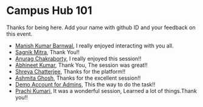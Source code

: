 # Campus Hub 101

Thanks for being here. Add your name with github ID and your feedback on this event.

- [Manish Kumar Barnwal](https://github.com/imanishbarnwal), I really enjoyed interacting with you all.
- [Sagnik Mitra](https://github.com/sagnikmitra), Thank You!!
- [Anurag Chakraborty](https://github.com/anurag120799), I really enjoyed this session!!
- [Abhineet Kumar](https://github.com/abhineet-space), Thank You, The session was great!!
- [Shreya Chatterjee](https://github.com/shreya211120), Thanks for the platform!!
- [Ashmita Ghosh](https://github.com/ashmitaghosh11), Thanks for the excellent session!!
- [Demo Account for Admins](https://github.com/sagnikmitrablogs), This the way to do the task!!
- [Prachi Kumari](https://github.com/prachi1710), It was a wonderful session, Learned a lot of things.Thank you!!
